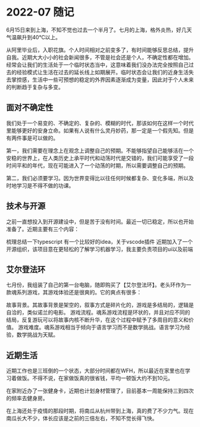 # 2022-07 随记

6月15日来到上海，不知不觉也过去一个半月了。七月的上海，格外炎热，好几天气温飙升到40℃以上。

从阿里毕业后，入职花旗。个人时间相对之前变多了，有时间能够反思总结，提升自我。近期大大小小的社会新闻很多，不管是社会还是个人，不确定性都在增加。经常会让我们的生活处于一个临时状态当中，这意味着我们没办法完全按照自己过去的经验模式让生活在过去的延长线上如期展开。临时状态会让我们的近身生活失去掌控感，生活中一些可预想的稳定的外界因素逐渐成为变量，因此对于个人未来的判断趋于复杂与多变。

## 面对不确定性

我们处于一个易变的、不确定的、复杂的、模糊的时代，那该如何在这样一个时代里能够更好的安身立命。如果有人说有什么灵丹妙药，那一定是一个假先知。但是有两件事是可以做的。

第一，我们需要在理念上在观念上调整自己的预期。不能够指望自己能够活在一个安稳的世界上，在人类历史上承平时代和动荡时代是交错的，我们可能享受了一段时间平和的年代，现在可能进入了一个动荡的时期，所以需要调整自己的预期。

第二，我们必须要学习。因为世界变得比以往任何时候都复杂、变化多端，所以及时地学习是不得不做的功课。

## 技术与开源

之前一直想投入到开源建设中，但是苦于没有时间。最近一切已稳定，所以也开始准备了。近期主要有三个内容：

梳理总结一下typescript
有一个比较好的idea，关于vscode插件
近期加入了一个开源组织，该项目意在更轻松的了解学习机器学习，我主要负责项目的ui以及前端

## 艾尔登法环

七月份，我组装了自己的第一台电脑，随即购买了【艾尔登法环】。老头环作为一款魂系列游戏，其游戏体验还是很爽的。它的爽点有很多：

故事背景。其故事背景是架空的，叙事方式是碎片化的，游戏是多结局的，逻辑是自洽的，类似诺兰的电影。
游戏流程。魂系游戏流程是环状的，并且对应不同的结局，反复游玩可以将故事内核不断升华，在这个过程中赋予了多周目的意义和价值。
游戏难度。魂系游戏相当于倾向于语言学习而不是数学挑战。语言学习为经验，数学挑战为天赋。

## 近期生活

近期工作也是三班倒的一个状态，大部分时间都在WFH，所以最近在家里也在学习着做饭。不得不说，在家做饭真的很省钱，平均一顿饭大约不到10元。

在家附近办了一张健身卡，近期也计划身材管理了，目前基本一周能保持三到四次的频率去健身房。

在上海还处于疫情的那段时期，将南瓜从杭州带到上海，真的费了不少力气。现在南瓜长大不少，体长应该是之前的三倍左右，不知不觉长得飞快。